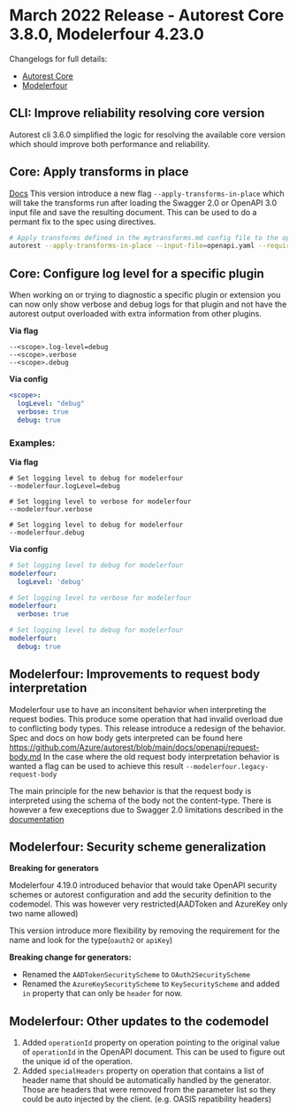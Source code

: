 # March 2022 Release - Autorest Core 3.8.0, Modelerfour 4.23.0

Changelogs for full details:

- [Autorest Core](https://github.com/Azure/autorest/blob/main/packages/extensions/core/CHANGELOG.md)
- [Modelerfour](https://github.com/Azure/autorest/blob/main/packages/extensions/modelerfour/CHANGELOG.md)

## CLI: Improve reliability resolving core version

Autorest cli 3.6.0 simplified the logic for resolving the available core version which should improve both performance and reliability.

## Core: Apply transforms in place

[Docs](https://github.com/Azure/autorest/blob/main/docs/generate/directives.md#use-directive-to-permanently-update-inputs)
This version introduce a new flag `--apply-transforms-in-place` which will take the transforms run after loading the Swagger 2.0 or OpenAPI 3.0 input file and save the resulting document.
This can be used to do a permant fix to the spec using directives.

```bash
# Apply transforms defined in the mytransforms.md config file to the openapi.yaml file.
autorest --apply-transforms-in-place --input-file=openapi.yaml --require=./mytransforms.yaml
```

## Core: Configure log level for a specific plugin

When working on or trying to diagnostic a specific plugin or extension you can now only show verbose and debug logs for that plugin and not have the autorest output overloaded with extra information from other plugins.

**Via flag**

```
--<scope>.log-level=debug
--<scope>.verbose
--<scope>.debug
```

**Via config**

```yaml
<scope>:
  logLevel: "debug"
  verbose: true
  debug: true
```

### Examples:

**Via flag**

```
# Set logging level to debug for modelerfour
--modelerfour.logLevel=debug

# Set logging level to verbose for modelerfour
--modelerfour.verbose

# Set logging level to debug for modelerfour
--modelerfour.debug
```

**Via config**

```yaml
# Set logging level to debug for modelerfour
modelerfour:
  logLevel: 'debug'

# Set logging level to verbose for modelerfour
modelerfour:
  verbose: true

# Set logging level to debug for modelerfour
modelerfour:
  debug: true
```

## Modelerfour: Improvements to request body interpretation

Modelerfour use to have an inconsitent behavior when interpreting the request bodies. This produce some operation that had invalid overload due to conflicting body types. This release introduce a redesign of the behavior.
Spec and docs on how body gets interpreted can be found here https://github.com/Azure/autorest/blob/main/docs/openapi/request-body.md
In the case where the old request body interpretation behavior is wanted a flag can be used to achieve this result `--modelerfour.legacy-request-body`

The main principle for the new behavior is that the request body is interpreted using the schema of the body not the content-type.
There is however a few execeptions due to Swagger 2.0 limitations described in the [documentation](https://github.com/Azure/autorest/blob/main/docs/openapi/request-body.md)

## Modelerfour: Security scheme generalization

**Breaking for generators**

Modelerfour 4.19.0 introduced behavior that would take OpenAPI security schemes or autorest configuration and add the security definition to the codemodel. This was however very restricted(AADToken and AzureKey only two name allowed)

This version introduce more flexibility by removing the requirement for the name and look for the type(`oauth2` or `apiKey`)

**Breaking change for generators:**

- Renamed the `AADTokenSecurityScheme` to `OAuth2SecurityScheme`
- Renamed the `AzureKeySecurityScheme` to `KeySecurityScheme` and added `in` property that can only be `header` for now.

## Modelerfour: Other updates to the codemodel

1. Added `operationId` property on operation pointing to the original value of `operationId` in the OpenAPI document. This can be used to figure out the unique id of the operation.
2. Added `specialHeaders` property on operation that contains a list of header name that should be automatically handled by the generator. Those are headers that were removed from the parameter list so they could be auto injected by the client. (e.g. OASIS repatibility headers)
